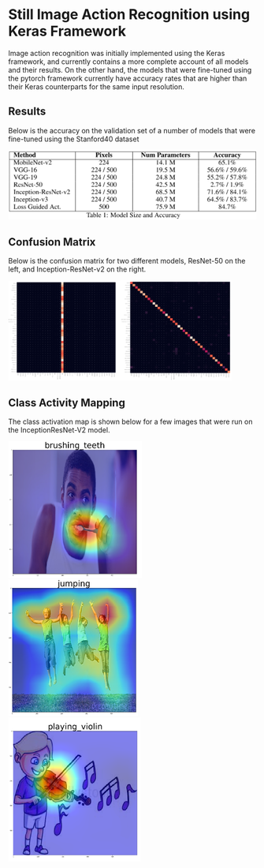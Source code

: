 # Still Image Action Recognition using Keras Framework

Image action recognition was initially implemented using the Keras framework, and currently contains a more complete 
account of all models and their results.  On the other hand, the models that were fine-tuned using the pytorch framework currently have accuracy rates that are higher than their Keras counterparts for the same input resolution.


## Results

Below is the accuracy on the validation set of a number of models that were fine-tuned using the Stanford40 dataset

<img src="images/image_results_table.png">

## Confusion Matrix
Below is the confusion matrix for two different models, ResNet-50 on the left, and Inception-ResNet-v2 on the right.

<img src="images/ResNet-50_cmat.png" width="45%"/><img src="images/Inception_ResNet_v2.png" width="45%" />

## Class Activity Mapping

The class activation map is shown below for a few images that were run on the InceptionResNet-V2 model.

<img src="images/brushing.png" /> <img src="images/jumping.png" /> <img src="images/violin1.png" /> 
